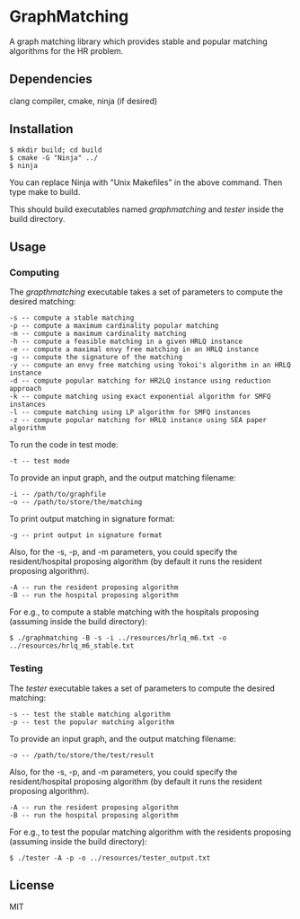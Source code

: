 # GraphMatching
A graph matching library which provides stable and popular matching algorithms for the HR problem.


## Dependencies
clang compiler, cmake, ninja (if desired)


## Installation
    $ mkdir build; cd build
    $ cmake -G "Ninja" ../
    $ ninja

You can replace Ninja with "Unix Makefiles" in the above command.
Then type make to build.

This should build executables named *graphmatching* and *tester* inside the build directory.


## Usage

### Computing
The *grapthmatching* executable takes a set of parameters to compute the desired matching:

	-s -- compute a stable matching
	-p -- compute a maximum cardinality popular matching
	-m -- compute a maximum cardinality matching
	-h -- compute a feasible matching in a given HRLQ instance
	-e -- compute a maximal envy free matching in an HRLQ instance
	-g -- compute the signature of the matching
	-y -- compute an envy free matching using Yokoi's algorithm in an HRLQ instance
	-d -- compute popular matching for HR2LQ instance using reduction approach
	-k -- compute matching using exact exponential algorithm for SMFQ instances
	-l -- compute matching using LP algorithm for SMFQ instances
	-z -- compute popular matching for HRLQ instance using SEA paper algorithm

To run the code in test mode:

	-t -- test mode

To provide an input graph, and the output matching filename:

	-i -- /path/to/graphfile
	-o -- /path/to/store/the/matching

To print output matching in signature format:

	-g -- print output in signature format

Also, for the -s, -p, and -m parameters, you could specify the resident/hospital
proposing algorithm (by default it runs the resident proposing algorithm).

	-A -- run the resident proposing algorithm
	-B -- run the hospital proposing algorithm

For e.g., to compute a stable matching with the hospitals proposing (assuming inside the build directory):

	$ ./graphmatching -B -s -i ../resources/hrlq_m6.txt -o ../resources/hrlq_m6_stable.txt

### Testing
The *tester* executable takes a set of parameters to compute the desired matching:

	-s -- test the stable matching algorithm
	-p -- test the popular matching algorithm

To provide an input graph, and the output matching filename:

	-o -- /path/to/store/the/test/result

Also, for the -s, -p, and -m parameters, you could specify the resident/hospital
proposing algorithm (by default it runs the resident proposing algorithm).

	-A -- run the resident proposing algorithm
	-B -- run the hospital proposing algorithm

For e.g., to test the popular matching algorithm with the residents proposing (assuming inside the build directory):

	$ ./tester -A -p -o ../resources/tester_output.txt

## License
MIT
